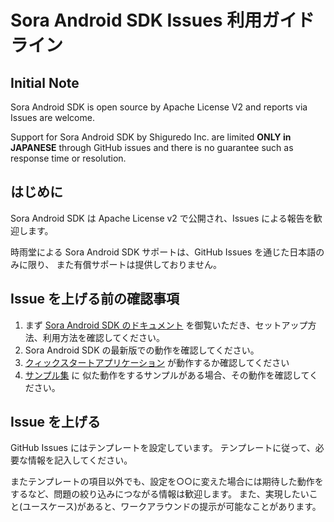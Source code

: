 # Sora Android SDK Issues 利用ガイドライン

## Initial Note

Sora Android SDK is open source by Apache License V2 and reports via Issues are
welcome.

Support for Sora Android SDK by Shiguredo Inc. are limited
**ONLY in JAPANESE** through GitHub issues and there is no guarantee such
as response time or resolution.

## はじめに

Sora Android SDK は Apache License v2 で公開され、Issues による報告を歓迎します。

時雨堂による Sora Android SDK サポートは、GitHub Issues を通じた日本語のみに限り、
また有償サポートは提供しておりません。

## Issue を上げる前の確認事項

1. まず [Sora Android SDK のドキュメント](https://sora.shiguredo.jp/android-sdk-doc/index.html)
   を御覧いただき、セットアップ方法、利用方法を確認してください。
2. Sora Android SDK の最新版での動作を確認してください。
3. [クィックスタートアプリケーション](https://github.com/shiguredo/sora-android-sdk-quickstart/)
   が動作するか確認してください
4. [サンプル集](https://github.com/shiguredo/sora-android-sdk-samples/) に
   似た動作をするサンプルがある場合、その動作を確認してください。

## Issue を上げる

GitHub Issues にはテンプレートを設定しています。
テンプレートに従って、必要な情報を記入してください。

またテンプレートの項目以外でも、設定を○○に変えた場合には期待した動作を
するなど、問題の絞り込みにつながる情報は歓迎します。
また、実現したいこと(ユースケース)があると、ワークアラウンドの提示が可能なことがあります。
